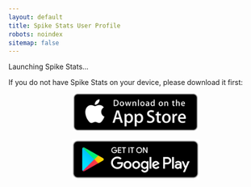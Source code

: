 ```yaml
---
layout: default
title: Spike Stats User Profile
robots: noindex
sitemap: false
---
```


Launching Spike Stats...

If you do not have Spike Stats on your device, please download it first:
<p align="center"><a href="https://apps.apple.com/us/app/spike-stats-for-valorant/id1541123839"><img src="images/apple_app_store_badge.png" width="49%" height="50%"/></a></p>
<p align="center"><a href="https://play.google.com/store/apps/details?id=crocusgames.com.spikestats"><img src="images/google-play-badge.png" width="50%" height="50%"/></a></p>

<html>
<head>
    <meta charset="utf-8">
    <title>Spike Stats User Profile</title>
</head>
<body>
    <script type="text/javascript">
        var openApp = function() {
            var url = window.location;
            window.location.replace('spikestats://' + url);
        };
        openApp();
    </script>
</body>
</html>
